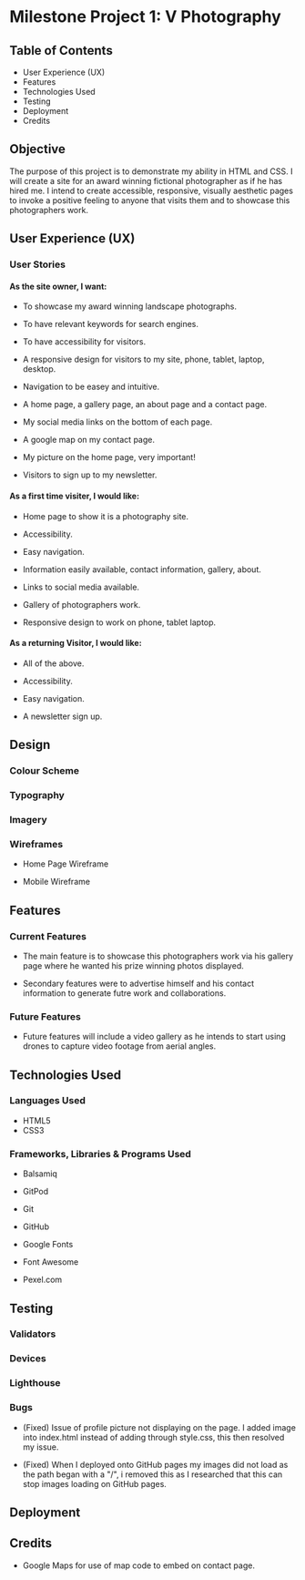 # Milestone Project 1: V Photography 


## Table of Contents
- User Experience (UX)
- Features
- Technologies Used
- Testing
- Deployment
- Credits

## Objective
The purpose of this project is to demonstrate my ability in HTML and CSS. I will create a site for an award winning fictional photographer as if he has hired me.
I intend to create accessible, responsive, visually aesthetic pages to invoke a positive feeling to anyone that visits them and to showcase this photographers work.

## User Experience (UX)
### User Stories

#### As the site owner, I want:
-  To showcase my award winning landscape photographs.

-  To have relevant keywords for search engines.

-  To have accessibility for visitors.

-  A responsive design for visitors to my site, phone, tablet, laptop, desktop.

-  Navigation to be easey and intuitive.

-  A home page, a gallery page, an about page and a contact page.

-  My social media links on the bottom of each page.

-  A google map on my contact page.

-  My picture on the home page, very important!

-  Visitors to sign up to my newsletter.

#### As a first time visiter, I would like:

- Home page to show it is a photography site.

- Accessibility.

- Easy navigation.

- Information easily available, contact information, gallery, about.

- Links to social media available.

- Gallery of photographers work.

- Responsive design to work on phone, tablet laptop.

#### As a returning Visitor, I would like:
- All of the above.

- Accessibility.

- Easy navigation.

- A newsletter sign up.



## Design

### Colour Scheme

### Typography

### Imagery

### Wireframes

- Home Page Wireframe

- Mobile Wireframe

## Features

### Current Features

- The main feature is to showcase this photographers work via his gallery page where he wanted his prize winning photos displayed.

- Secondary features were to advertise himself and his contact information to generate futre work and collaborations.

### Future Features

- Future features will include a video gallery as he intends to start using drones to capture video footage from aerial angles.

## Technologies Used

### Languages Used
- HTML5
- CSS3

### Frameworks, Libraries & Programs Used

- Balsamiq

- GitPod

- Git

- GitHub

- Google Fonts

- Font Awesome

- Pexel.com

## Testing

### Validators

### Devices

### Lighthouse

### Bugs
- (Fixed) Issue of profile picture not displaying on the page. I added image into index.html instead of adding through style.css, this then resolved my issue.

- (Fixed) When I deployed onto GitHub pages my images did not load as the path began with a "/", i removed this as I researched that this can stop images loading on GitHub pages.

## Deployment

## Credits
- Google Maps for use of map code to embed on contact page.
